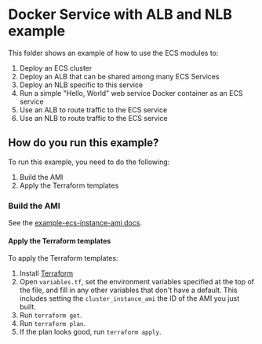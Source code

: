 # Docker Service with ALB and NLB example

This folder shows an example of how to use the ECS modules to:

1. Deploy an ECS cluster
1. Deploy an ALB that can be shared among many ECS Services
1. Deploy an NLB specific to this service
1. Run a simple "Hello, World" web service Docker container as an ECS service
1. Use an ALB to route traffic to the ECS service
1. Use an NLB to route traffic to the ECS service

## How do you run this example?

To run this example, you need to do the following:

1. Build the AMI
1. Apply the Terraform templates

### Build the AMI

See the [example-ecs-instance-ami docs](/examples/example-ecs-instance-ami).

#### Apply the Terraform templates

To apply the Terraform templates:

1. Install [Terraform](https://www.terraform.io/)
1. Open `variables.tf`, set the environment variables specified at the top of the file, and fill in any other variables that
   don't have a default. This includes setting the `cluster_instance_ami` the ID of the AMI you just built.
1. Run `terraform get`.
1. Run `terraform plan`.
1. If the plan looks good, run `terraform apply`.
